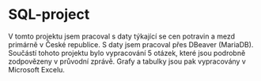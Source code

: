 # SQL-project

V tomto projektu jsem pracoval s daty týkající se cen potravin a mezd primárně v České republice. S daty jsem pracoval přes DBeaver (MariaDB). Součástí tohoto projektu bylo vypracování 5 otázek, které jsou podrobně zodpovězeny v průvodní zprávě. Grafy a tabulky jsou pak vypracovány v Microsoft Excelu.
